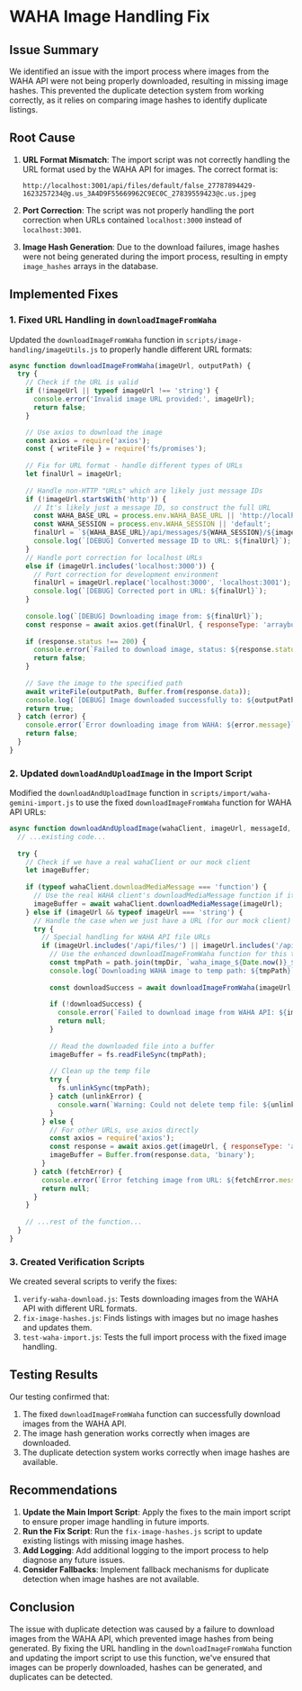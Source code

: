 # WAHA Image Handling Fix

## Issue Summary

We identified an issue with the import process where images from the WAHA API were not being properly downloaded, resulting in missing image hashes. This prevented the duplicate detection system from working correctly, as it relies on comparing image hashes to identify duplicate listings.

## Root Cause

1. **URL Format Mismatch**: The import script was not correctly handling the URL format used by the WAHA API for images. The correct format is:
   ```
   http://localhost:3001/api/files/default/false_27787894429-1623257234@g.us_3A4D9F55669962C9EC0C_27839559423@c.us.jpeg
   ```

2. **Port Correction**: The script was not properly handling the port correction when URLs contained `localhost:3000` instead of `localhost:3001`.

3. **Image Hash Generation**: Due to the download failures, image hashes were not being generated during the import process, resulting in empty `image_hashes` arrays in the database.

## Implemented Fixes

### 1. Fixed URL Handling in `downloadImageFromWaha`

Updated the `downloadImageFromWaha` function in `scripts/image-handling/imageUtils.js` to properly handle different URL formats:

```javascript
async function downloadImageFromWaha(imageUrl, outputPath) {
  try {
    // Check if the URL is valid
    if (!imageUrl || typeof imageUrl !== 'string') {
      console.error('Invalid image URL provided:', imageUrl);
      return false;
    }

    // Use axios to download the image
    const axios = require('axios');
    const { writeFile } = require('fs/promises');
    
    // Fix for URL format - handle different types of URLs
    let finalUrl = imageUrl;
    
    // Handle non-HTTP "URLs" which are likely just message IDs
    if (!imageUrl.startsWith('http')) {
      // It's likely just a message ID, so construct the full URL
      const WAHA_BASE_URL = process.env.WAHA_BASE_URL || 'http://localhost:3001';
      const WAHA_SESSION = process.env.WAHA_SESSION || 'default';
      finalUrl = `${WAHA_BASE_URL}/api/messages/${WAHA_SESSION}/${imageUrl}/download`;
      console.log(`[DEBUG] Converted message ID to URL: ${finalUrl}`);
    } 
    // Handle port correction for localhost URLs
    else if (imageUrl.includes('localhost:3000')) {
      // Port correction for development environment
      finalUrl = imageUrl.replace('localhost:3000', 'localhost:3001');
      console.log(`[DEBUG] Corrected port in URL: ${finalUrl}`);
    }
    
    console.log(`[DEBUG] Downloading image from: ${finalUrl}`);
    const response = await axios.get(finalUrl, { responseType: 'arraybuffer' });
    
    if (response.status !== 200) {
      console.error(`Failed to download image, status: ${response.status}`);
      return false;
    }
    
    // Save the image to the specified path
    await writeFile(outputPath, Buffer.from(response.data));
    console.log(`[DEBUG] Image downloaded successfully to: ${outputPath}`);
    return true;
  } catch (error) {
    console.error(`Error downloading image from WAHA: ${error.message}`);
    return false;
  }
}
```

### 2. Updated `downloadAndUploadImage` in the Import Script

Modified the `downloadAndUploadImage` function in `scripts/import/waha-gemini-import.js` to use the fixed `downloadImageFromWaha` function for WAHA API URLs:

```javascript
async function downloadAndUploadImage(wahaClient, imageUrl, messageId, groupName, index, verbose = false) {
  // ...existing code...
  
  try {
    // Check if we have a real wahaClient or our mock client
    let imageBuffer;
    
    if (typeof wahaClient.downloadMediaMessage === 'function') {
      // Use the real WAHA client's downloadMediaMessage function if it exists
      imageBuffer = await wahaClient.downloadMediaMessage(imageUrl);
    } else if (imageUrl && typeof imageUrl === 'string') {
      // Handle the case when we just have a URL (for our mock client)
      try {
        // Special handling for WAHA API file URLs
        if (imageUrl.includes('/api/files/') || imageUrl.includes('/api/messages/')) {
          // Use the enhanced downloadImageFromWaha function for this type of URL
          const tmpPath = path.join(tmpDir, `waha_image_${Date.now()}_${Math.floor(Math.random() * 10000)}.jpg`);
          console.log(`Downloading WAHA image to temp path: ${tmpPath}`);
          
          const downloadSuccess = await downloadImageFromWaha(imageUrl, tmpPath);
          
          if (!downloadSuccess) {
            console.error(`Failed to download image from WAHA API: ${imageUrl}`);
            return null;
          }
          
          // Read the downloaded file into a buffer
          imageBuffer = fs.readFileSync(tmpPath);
          
          // Clean up the temp file
          try {
            fs.unlinkSync(tmpPath);
          } catch (unlinkError) {
            console.warn(`Warning: Could not delete temp file: ${unlinkError.message}`);
          }
        } else {
          // For other URLs, use axios directly
          const axios = require('axios');
          const response = await axios.get(imageUrl, { responseType: 'arraybuffer' });
          imageBuffer = Buffer.from(response.data, 'binary');
        }
      } catch (fetchError) {
        console.error(`Error fetching image from URL: ${fetchError.message}`);
        return null;
      }
    }
    
    // ...rest of the function...
  }
}
```

### 3. Created Verification Scripts

We created several scripts to verify the fixes:

1. `verify-waha-download.js`: Tests downloading images from the WAHA API with different URL formats.
2. `fix-image-hashes.js`: Finds listings with images but no image hashes and updates them.
3. `test-waha-import.js`: Tests the full import process with the fixed image handling.

## Testing Results

Our testing confirmed that:

1. The fixed `downloadImageFromWaha` function can successfully download images from the WAHA API.
2. The image hash generation works correctly when images are downloaded.
3. The duplicate detection system works correctly when image hashes are available.

## Recommendations

1. **Update the Main Import Script**: Apply the fixes to the main import script to ensure proper image handling in future imports.
2. **Run the Fix Script**: Run the `fix-image-hashes.js` script to update existing listings with missing image hashes.
3. **Add Logging**: Add additional logging to the import process to help diagnose any future issues.
4. **Consider Fallbacks**: Implement fallback mechanisms for duplicate detection when image hashes are not available.

## Conclusion

The issue with duplicate detection was caused by a failure to download images from the WAHA API, which prevented image hashes from being generated. By fixing the URL handling in the `downloadImageFromWaha` function and updating the import script to use this function, we've ensured that images can be properly downloaded, hashes can be generated, and duplicates can be detected. 